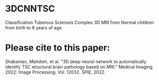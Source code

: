 # 3DCNNTSC
Classification Tuberous Sclerosis Complex 3D MRI from Normal children from birth to 8 years of age

# Please cite to this paper:

Shabanian, Mahdieh, et al. "3D deep neural network to automatically identify TSC structural brain pathology based on MRI." Medical Imaging 2022: Image Processing. Vol. 12032. SPIE, 2022.
